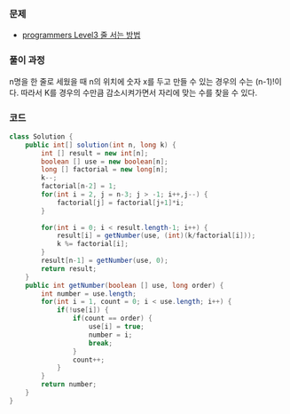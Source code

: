 ### 문제

- [programmers Level3 줄 서는 방법](https://programmers.co.kr/learn/courses/30/lessons/12936)

### 풀이 과정

n명을 한 줄로 세웠을 때 n의 위치에 숫자 x를 두고 만들 수 있는 경우의 수는 (n-1)!이다. 따라서 K를 경우의 수만큼 감소시켜가면서 자리에 맞는 수를 찾을 수 있다.

### 코드

```java
class Solution {
    public int[] solution(int n, long k) {
        int [] result = new int[n];
        boolean [] use = new boolean[n];
        long [] factorial = new long[n];
        k--;
        factorial[n-2] = 1;
        for(int i = 2, j = n-3; j > -1; i++,j--) {
            factorial[j] = factorial[j+1]*i;
        }
        
        for(int i = 0; i < result.length-1; i++) {
            result[i] = getNumber(use, (int)(k/factorial[i]));
            k %= factorial[i];
        }
        result[n-1] = getNumber(use, 0);
        return result;
    }
    public int getNumber(boolean [] use, long order) {
        int number = use.length;
        for(int i = 1, count = 0; i < use.length; i++) {
            if(!use[i]) {
                if(count == order) {
                    use[i] = true;
                    number = i;
                    break;
                }
                count++;
            }
        }
        return number;
    }
}
```

